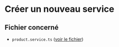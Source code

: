 # Créer un nouveau service

## Fichier concerné

- `product.service.ts` ([voir le fichier](./e-commerce/src/product.service.ts))